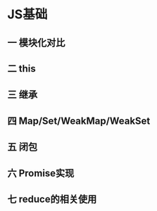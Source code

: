 # JS基础

## 一 模块化对比

## 二 this

## 三 继承

## 四 Map/Set/WeakMap/WeakSet

## 五 闭包

## 六 Promise实现

## 七 reduce的相关使用
